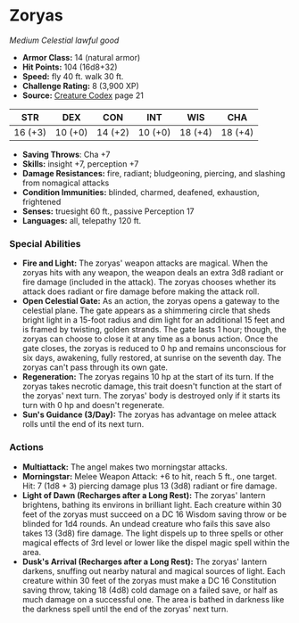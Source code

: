 # Zoryas

*Medium* *Celestial* *lawful good*

- **Armor Class:** 14 (natural armor)
- **Hit Points:** 104 (16d8+32)
- **Speed:** fly 40 ft. walk 30 ft.
- **Challenge Rating:** 8 (3,900 XP)
- **Source:** [Creature Codex](https://koboldpress.com/kpstore/product/creature-codex-for-5th-edition-dnd) page 21

| STR | DEX | CON | INT | WIS | CHA |
| --- | --- | --- | --- | --- | --- |
| 16 (+3) | 10 (+0) | 14 (+2) | 10 (+0) | 18 (+4) | 18 (+4) |

- **Saving Throws**: Cha +7
- **Skills:** insight +7, perception +7
- **Damage Resistances:** fire, radiant; bludgeoning, piercing, and slashing from nomagical attacks
- **Condition Immunities:** blinded, charmed, deafened, exhaustion, frightened
- **Senses:** truesight 60 ft., passive Perception 17
- **Languages:** all, telepathy 120 ft.

### Special Abilities

- **Fire and Light:** The zoryas' weapon attacks are magical. When the zoryas hits with any weapon, the weapon deals an extra 3d8 radiant or fire damage (included in the attack). The zoryas chooses whether its attack does radiant or fire damage before making the attack roll.
- **Open Celestial Gate:** As an action, the zoryas opens a gateway to the celestial plane. The gate appears as a shimmering circle that sheds bright light in a 15-foot radius and dim light for an additional 15 feet and is framed by twisting, golden strands. The gate lasts 1 hour; though, the zoryas can choose to close it at any time as a bonus action. Once the gate closes, the zoryas is reduced to 0 hp and remains unconscious for six days, awakening, fully restored, at sunrise on the seventh day. The zoryas can't pass through its own gate.
- **Regeneration:** The zoryas regains 10 hp at the start of its turn. If the zoryas takes necrotic damage, this trait doesn't function at the start of the zoryas' next turn. The zoryas' body is destroyed only if it starts its turn with 0 hp and doesn't regenerate.
- **Sun's Guidance (3/Day):** The zoryas has advantage on melee attack rolls until the end of its next turn.

### Actions

- **Multiattack:** The angel makes two morningstar attacks.
- **Morningstar:** Melee Weapon Attack: +6 to hit, reach 5 ft., one target. Hit: 7 (1d8 + 3) piercing damage plus 13 (3d8) radiant or fire damage.
- **Light of Dawn (Recharges after a Long Rest):** The zoryas' lantern brightens, bathing its environs in brilliant light. Each creature within 30 feet of the zoryas must succeed on a DC 16 Wisdom saving throw or be blinded for 1d4 rounds. An undead creature who fails this save also takes 13 (3d8) fire damage. The light dispels up to three spells or other magical effects of 3rd level or lower like the dispel magic spell within the area.
- **Dusk's Arrival (Recharges after a Long Rest):** The zoryas' lantern darkens, snuffing out nearby natural and magical sources of light. Each creature within 30 feet of the zoryas must make a DC 16 Constitution saving throw, taking 18 (4d8) cold damage on a failed save, or half as much damage on a successful one. The area is bathed in darkness like the darkness spell until the end of the zoryas' next turn.


